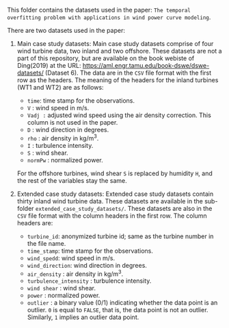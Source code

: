This folder contains the datasets used in the paper: `The temporal overfitting problem with applications in wind power curve modeling`.

There are two datasets used in the paper:

1. Main case study datasets: Main case study datasets comprise of four wind turbine data, two inland and two offshore. These datasets are not a part of this repository, but are available on the book webiste of Ding(2019) at the URL: https://aml.engr.tamu.edu/book-dswe/dswe-datasets/ (Dataset 6). The data are in the `CSV` file format with the first row as the headers. The meaning of the headers for the inland turbines (WT1 and WT2) are as follows:

    - `time`: time stamp for the observations.
    - `V` : wind speed in m/s.
    - `Vadj :` adjusted wind speed using the air density correction. This column is not used in the paper.
    - `D` : wind direction in degrees.
    - `rho` : air density in kg/m<sup>3</sup>.
    - `I` : turbulence intensity.
    - `S` : wind shear. 
    - `normPw` : normalized power.

    For the offshore turbines, wind shear `S` is replaced by humidity `H`, and the rest of the variables stay the same.

2. Extended case study datasets: Extended case study datasets contain thirty inland wind turbine data. These datasets are available in the sub-folder `extended_case_study_datasets/`. These datasets are also in the `CSV` file format with the column headers in the first row. The column headers are:
    
    - `turbine_id`: anonymized turbine id; same as the turbine number in the file name.
    - `time_stamp`: time stamp for the observations.
    - `wind_spedd`: wind speed in m/s.
    - `wind_direction`: wind direction in degrees.
    - `air_density` : air density in kg/m<sup>3</sup>.
    - `turbulence_intensity` : turbulence intensity.
    - `wind shear` : wind shear. 
    - `power` : normalized power.
    - `outlier` : a binary value (0/1) indicating whether the data point is an outlier. `0` is equal to `FALSE`, that is, the data point is not an outlier. Similarly, `1` implies an outlier data point.




